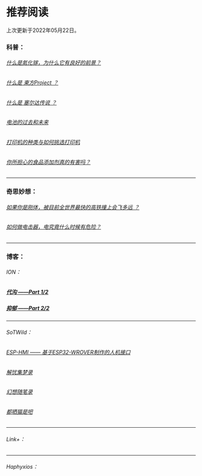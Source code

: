 # 推荐阅读

上次更新于2022年05月22日。

### 科普：

###### [什么是氮化镓，为什么它有良好的前景？](/popularization/20220221.html)

###### 		[什么是 東方Project ？](/popularization/20220223.html)

###### 		[什么是 塞尔达传说 ？](/popularization/20220224.html)

###### 		[电池的过去和未来](/popularization/20220225.html)

###### 		[打印机的种类与如何挑选打印机](/popularization/20220301.html)

###### [你所担心的食品添加剂真的有害吗？](/popularization/20220515_1.html)

------

### 奇思妙想：

###### 		[如果你是刚体，被目前全世界最快的高铁撞上会飞多远 ？](/fancy/20220306.html)

###### 		[如何做电击器，电究竟什么时候有危险？](/fancy/20220416.html)

------

### 博客：

###### ION：

##### [代沟 ——Part 1/2](/blog/ION/20220520.html)

##### [抑郁 ——Part 2/2](/blog/ION/20220521.html)

------

###### SoTWild：

###### 		[ESP-HMI —— 基于ESP32-WROVER制作的人机接口](/blog/sotwild/20220427.html)

###### 		[解忧集梦录](/blog/sotwild/20220512.html)

###### 		[幻想随笔录](/blog/sotwild/20220513.html)

###### [都晒猫是吧](/blog/sotwild/20220516.html)

------

###### Link+：



------

###### Haphyxios：